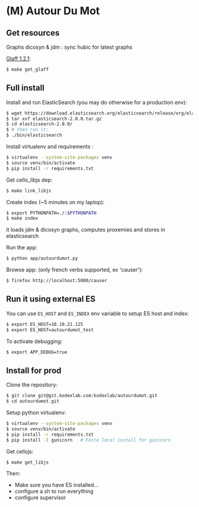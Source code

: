 (M) Autour Du Mot
=================

Get resources
-------------

Graphs dicosyn & jdm : sync hubic for latest graphs

[Glaff 1.2.1](http://redac.univ-tlse2.fr/lexiques/glaff.html):

```bash
$ make get_glaff
```

Full install
------------

Install and run ElasticSearch (you may do otherwise for a production env):

```bash
$ wget https://download.elasticsearch.org/elasticsearch/release/org/elasticsearch/distribution/tar/elasticsearch/2.0.0/elasticsearch-2.0.0.tar.gz
$ tar xvf elasticsearch-2.0.0.tar.gz
$ cd elasticsearch-2.0.0/
$ # then run it:
$ ./bin/elasticsearch
```

Install virtualenv and requirements :

```bash
$ virtualenv --system-site-packages venv
$ source venv/bin/activate
$ pip install -r requirements.txt
```

Get cello_libjs dep:

```bash
$ make link_libjs
```

Create index (~5 minutes on my laptop):

```bash
$ export PYTHONPATH=./:$PYTHONPATH
$ make index
```

it loads jdm & dicosyn graphs, computes proxemies and stores in elasticsearch

Run the app:

```bash
$ python app/autourdumot.py
```

Browse app: (only french verbs supported, ex 'causer'):

```bash
$ firefox http://localhost:5000/causer
```

Run it using external ES
------------------------

You can use `ES_HOST` and `ES_INDEX` env variable to setup ES host and index:

```bash
$ export ES_HOST=10.10.21.125
$ export ES_HOST=autourdumot_test
```

To activate debugging:

```bash
$ export APP_DEBUG=true
```


Install for prod
----------------

Clone the repository:

```bash
$ git clone git@git.kodexlab.com:kodexlab/autourdumot.git
$ cd autourdumot.git
```

Setup python virtualenv:

```bash
$ virtualenv --system-site-packages venv
$ source venv/bin/activate
$ pip install -r requirements.txt
$ pip install -I gunicorn   # Force local install for gunicorn
```

Get cellojs:

```bash
$ make get_libjs
```

Then:
* Make sure you have ES installed...
* configure a sh to run everything
* configure supervisor

